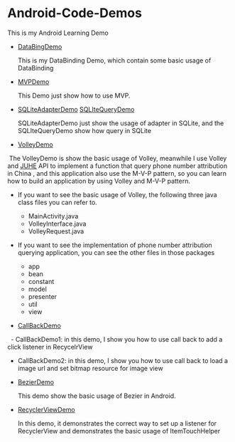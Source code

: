 # Android-Code-Demos
This is my Android Learning Demo

+ [DataBingDemo](https://github.com/InnoFang/Android-Code/tree/master/DataBindingDemo)
  
  This is my DataBinding Demo, which contain some basic usage of DataBinding
  
+ [MVPDemo](https://github.com/InnoFang/Android-Code/tree/master/MVPDemo)

  This Demo just show how to use MVP.
  
+ [SQLiteAdapterDemo](https://github.com/InnoFang/Android-Code/tree/master/SQLiteAdapterDemo)   [SQLIteQueryDemo](https://github.com/InnoFang/Android-Code/tree/master/SQLIteQueryDemo)

  SQLiteAdapterDemo just show the usage of adapter in SQLite, and the SQLIteQueryDemo show how query in SQLite

+ [VolleyDemo](https://github.com/InnoFang/Android-Code-Demos/tree/master/VolleyDemo)

  The VolleyDemo is show the basic usage of Volley, meanwhile I use Volley and [JUHE](https://www.juhe.cn/) API to implement a function that query phone number attribution in China , and this application also use the M-V-P pattern, so you can learn how to build an application by using Volley and M-V-P pattern.
   
   - If you want to see the basic usage of Volley, the following three java class files you can refer to.
     * MainActivity.java
     * VolleyInterface.java
     * VolleyRequest.java
     
   - If you want to see the implementation of phone number attribution querying application, you can see the other files in those packages
     * app
     * bean
     * constant
     * model
     * presenter
     * util
     * view
     
+ [CallBackDemo](https://github.com/InnoFang/Android-Code-Demos/tree/master/CallBackDemo)

   - CallBackDemo1: in this demo, I show you how to use call back to add a click listener in RecycelrView 
   - CallBackDemo2: in this demo, I show you how to use call back to load a image url and set bitmap resource for image view
   
+ [BezierDemo](https://github.com/InnoFang/Android-Code-Demos/tree/master/BezierDemo)

  This demo show the basic usage of Bezier in Android.

+ [RecyclerViewDemo](https://github.com/InnoFang/Android-Code-Demos/tree/master/RecyclerViewDemo)

  In this demo, it demonstrates the correct way to set up a listener for RecyclerView and demonstrates the basic usage of ItemTouchHelper
